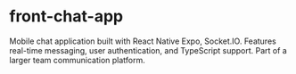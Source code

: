 # front-chat-app
Mobile chat application built with React Native Expo, Socket.IO. Features real-time messaging, user authentication, and TypeScript support. Part of a larger team communication platform.
